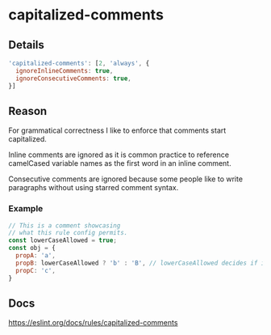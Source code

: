 # capitalized-comments

## Details

```javascript
'capitalized-comments': [2, 'always', {
  ignoreInlineComments: true,
  ignoreConsecutiveComments: true,
}]
```

## Reason

For grammatical correctness I like to enforce that comments start capitalized.

Inline comments are ignored as it is common practice to reference camelCased variable names as the first word in an inline comment.

Consecutive comments are ignored because some people like to write paragraphs without using starred comment syntax.

### Example

```js
// This is a comment showcasing
// what this rule config permits.
const lowerCaseAllowed = true;
const obj = {
  propA: 'a',
  propB: lowerCaseAllowed ? 'b' : 'B', // lowerCaseAllowed decides if it's b or B.
  propC: 'c',
}
```

## Docs

<https://eslint.org/docs/rules/capitalized-comments>
